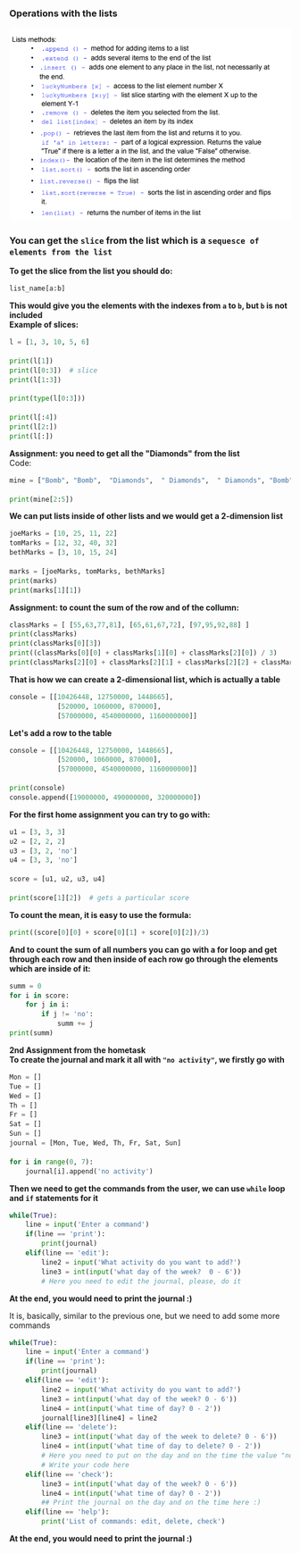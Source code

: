 ### Operations with the lists

<img src="img_assets/operations.png"/>

### You can get the `slice` from the list which is a `sequesce of elements from the list`  
**To get the slice from the list you should do:**  
```python
list_name[a:b]
```
**This would give you the elements with the indexes from `a` to `b`, but `b` is not included**  
**Example of slices:**  
```python
l = [1, 3, 10, 5, 6]

print(l[1])
print(l[0:3])  # slice
print(l[1:3])

print(type(l[0:3]))

print(l[:4])
print(l[2:])
print(l[:])
```  
**Assignment: you need to get all the "Diamonds" from the list**  
Code:  
```python
mine = ["Bomb", "Bomb",  "Diamonds",  " Diamonds",  " Diamonds", "Bomb", "Bomb", "Bomb"]

print(mine[2:5])
```  
**We can put lists inside of other lists and we would get a 2-dimension list**  
```python
joeMarks = [10, 25, 11, 22]
tomMarks = [12, 32, 40, 32]
bethMarks = [3, 10, 15, 24]

marks = [joeMarks, tomMarks, bethMarks]
print(marks)
print(marks[1][1])
```  
**Assignment: to count the sum of the row and of the collumn:**  
```python
classMarks = [ [55,63,77,81], [65,61,67,72], [97,95,92,88] ]
print(classMarks)
print(classMarks[0][3])
print((classMarks[0][0] + classMarks[1][0] + classMarks[2][0]) / 3)
print(classMarks[2][0] + classMarks[2][1] + classMarks[2][2] + classMarks[2][3])
```  
**That is how we can create a 2-dimensional list, which is actually a table**  
```python
console = [[10426448, 12750000, 1448665], 
            [520000, 1060000, 870000], 
            [57000000, 4540000000, 1160000000]]
```
**Let's add a row to the table**  
```python
console = [[10426448, 12750000, 1448665], 
            [520000, 1060000, 870000], 
            [57000000, 4540000000, 1160000000]]
            
print(console)
console.append([19000000, 490000000, 320000000])
```  
**For the first home assignment you can try to go with:**  
```python 
u1 = [3, 3, 3]
u2 = [2, 2, 2]
u3 = [3, 2, 'no']
u4 = [3, 3, 'no']

score = [u1, u2, u3, u4]

print(score[1][2])  # gets a particular score
```
**To count the mean, it is easy to use the formula:**
```python
print((score[0][0] + score[0][1] + score[0][2])/3)
```
**And to count the sum of all numbers you can go with a for loop and get through each row and then inside of each row go through the elements which are inside of it:**  
```python
summ = 0
for i in score:
    for j in i:
        if j != 'no':
            summ += j
print(summ)
```

**2nd Assignment from the hometask**  
**To create the journal and mark it all with `"no activity"`, we firstly go with**  
```python
Mon = []
Tue = []
Wed = []
Th = []
Fr = []
Sat = []
Sun = []
journal = [Mon, Tue, Wed, Th, Fr, Sat, Sun]

for i in range(0, 7):
    journal[i].append('no activity')
```  

**Then we need to get the commands from the user, we can use `while` loop and `if` statements for it**  
```python
while(True):
    line = input('Enter a command')
    if(line == 'print'):
        print(journal)
    elif(line == 'edit'):
        line2 = input('What activity do you want to add?')
        line3 = int(input('what day of the week?  0 - 6'))
        # Here you need to edit the journal, please, do it
```  
**At the end, you would need to print the journal :)**  

It is, basically, similar to the previous one, but we need to add some more commands  

```python
while(True):
    line = input('Enter a command')
    if(line == 'print'):
        print(journal)
    elif(line == 'edit'):
        line2 = input('What activity do you want to add?')
        line3 = int(input('what day of the week? 0 - 6'))
        line4 = int(input('what time of day? 0 - 2'))
        journal[line3][line4] = line2
    elif(line == 'delete'):
        line3 = int(input('what day of the week to delete? 0 - 6'))
        line4 = int(input('what time of day to delete? 0 - 2'))
        # Here you need to put on the day and on the time the value "no activity"
        # Write your code here
    elif(line == 'check'):
        line3 = int(input('what day of the week? 0 - 6'))
        line4 = int(input('what time of day? 0 - 2'))
        ## Print the journal on the day and on the time here :)
    elif(line == 'help'):
        print('List of commands: edit, delete, check')
```
**At the end, you would need to print the journal :)**  